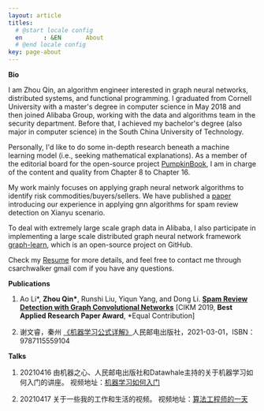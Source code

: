 ```yaml
---
layout: article
titles:
  # @start locale config
  en      : &EN       About
  # @end locale config
key: page-about
---
```



**Bio**

I am Zhou Qin, an algorithm engineer interested in graph neural networks, distributed systems, and functional programming. I graduated from Cornell University with a master's degree in computer science in May 2018 and then joined Alibaba Group, working with the data and algorithms team in the security department. Before that, I achieved my bachelor's degree (also major in computer science) in the South China University of Technology. 

Personally, I'd like to do some in-depth research beneath a machine learning model (i.e., seeking mathematical explanations). As a member of the editorial board for the open-source project [PumpkinBook](https://datawhalechina.github.io/pumpkin-book/#/), I am in charge of the content and quality from Chapter 8 to Chapter 16.

My work mainly focuses on applying graph neural network algorithms to identify risk commodities/buyers/sellers. We have published a [paper](https://arxiv.org/abs/1908.10679) introducing our experience in applying gnn algorithms for spam review detection on Xianyu scenario.

To deal with extremely large scale graph data in Alibaba, I also participate in implementing a large scale distributed graph neural network framework [graph-learn](https://github.com/alibaba/graph-learn), which is an open-source project on GitHub.

Check my [Resume](https://github.com/archwalker/archwalker.github.io/blob/master/_posts/Curriculum_Vitae.pdf) for more details, and feel free to contact me through csarchwalker <AT> gmail <DOT> com if you have any questions.

**Publications**

1. Ao Li\*, __Zhou Qin\*__, Runshi Liu, Yiqun Yang, and Dong Li. [**Spam Review Detection with Graph Convolutional Networks**](https://arxiv.org/abs/1908.10679) [CIKM 2019, **Best Applied Research Paper Award**, \*Equal Contribution]

2. 谢文睿，秦州 [《机器学习公式详解》](https://book.douban.com/subject/35381195/)人民邮电出版社，2021-03-01，ISBN：9787115559104



**Talks**

1. 20210416 由机器之心、人民邮电出版社和Datawhale主持的关于机器学习如何入门的讲座。 视频地址：[机器学习如何入门](https://www.bilibili.com/video/av757572959/) 

2. 20210417 关于一些我的工作和生活的视频。 视频地址：[算法工程师的一天](https://www.bilibili.com/video/BV1u5411c7p1)


